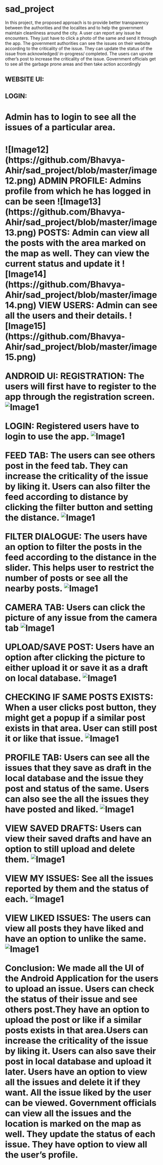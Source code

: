 # sad_project
In this project, the proposed approach is to provide better transparency between the authorities and the localites and to help the government maintain cleanliness around the city. A user can report any issue he encounters. They just have to click a photo of the same and send it through the app. The government authorities can see the issues on their website according to the criticality of the issue. They can update the status of the issue from acknowledged/ in-progress/ completed. The users can upvote other’s post to increase the criticality of the issue. Government officials get to see all the garbage prone areas and then take action accordingly

<h2>WEBSITE UI:<h2>
<h2>LOGIN:<h2>
<h1>Admin has to login to see all the issues of a particular area.<h1>
![Image12](https://github.com/Bhavya-Ahir/sad_project/blob/master/image12.png)
ADMIN PROFILE:
Admins profile from which he has logged in can be seen
![Image13](https://github.com/Bhavya-Ahir/sad_project/blob/master/image13.png)
POSTS:
Admin can view all the posts with the area marked on the map as well.
They can view the current status and update it
![Image14](https://github.com/Bhavya-Ahir/sad_project/blob/master/image14.png)
VIEW USERS:
Admin can see all the users and their details.
![Image15](https://github.com/Bhavya-Ahir/sad_project/blob/master/image15.png)


ANDROID UI:
REGISTRATION:
The users will first have to register to the app through the registration
screen.
![Image1](https://github.com/Bhavya-Ahir/sad_project/blob/master/image1.jpg)

LOGIN:
Registered users have to login to use the app.
![Image1](https://github.com/Bhavya-Ahir/sad_project/blob/master/image2.jpg)

FEED TAB:
The users can see others post in the feed tab. They can increase the
criticality of the issue by liking it. Users can also filter the feed according to
distance by clicking the filter button and setting the distance.
![Image1](https://github.com/Bhavya-Ahir/sad_project/blob/master/image3.jpg)

FILTER DIALOGUE:
The users have an option to filter the posts in the feed according to the
distance in the slider.
This helps user to restrict the number of posts or see all the nearby posts.
![Image1](https://github.com/Bhavya-Ahir/sad_project/blob/master/image4.jpg)

CAMERA TAB:
Users can click the picture of any issue from the camera tab
![Image1](https://github.com/Bhavya-Ahir/sad_project/blob/master/image5.jpg)


UPLOAD/SAVE POST:
Users have an option after clicking the picture to either upload it or save it
as a draft on local database.
![Image1](https://github.com/Bhavya-Ahir/sad_project/blob/master/image6.jpg)

CHECKING IF SAME POSTS EXISTS:
When a user clicks post button, they might get a popup if a similar post
exists in that area. User can still post it or like that issue.
![Image1](https://github.com/Bhavya-Ahir/sad_project/blob/master/image7.jpg)

PROFILE TAB:
Users can see all the issues that they save as draft in the local database
and the issue they post and status of the same. Users can also see the all
the issues they have posted and liked.
![Image1](https://github.com/Bhavya-Ahir/sad_project/blob/master/image8.jpg)

VIEW SAVED DRAFTS:
Users can view their saved drafts and have an option to still upload and
delete them.
![Image1](https://github.com/Bhavya-Ahir/sad_project/blob/master/image9.jpg)

VIEW MY ISSUES:
See all the issues reported by them and the status of each.
![Image1](https://github.com/Bhavya-Ahir/sad_project/blob/master/image10.jpg)


VIEW LIKED ISSUES:
The users can view all posts they have liked and have an option to unlike
the same.
![Image1](https://github.com/Bhavya-Ahir/sad_project/blob/master/image11.jpg)

Conclusion:
We made all the UI of the Android Application for the users to upload an
issue. Users can check the status of their issue and see others post.They
have an option to upload the post or like if a similar posts exists in that
area.Users can increase the criticality of the issue by liking it. Users can
also save their post in local database and upload it later. Users have an
option to view all the issues and delete it if they want. All the issue liked by
the user can be viewed.
Government officials can view all the issues and the location is marked on
the map as well. They update the status of each issue. They have option to
view all the user’s profile.







